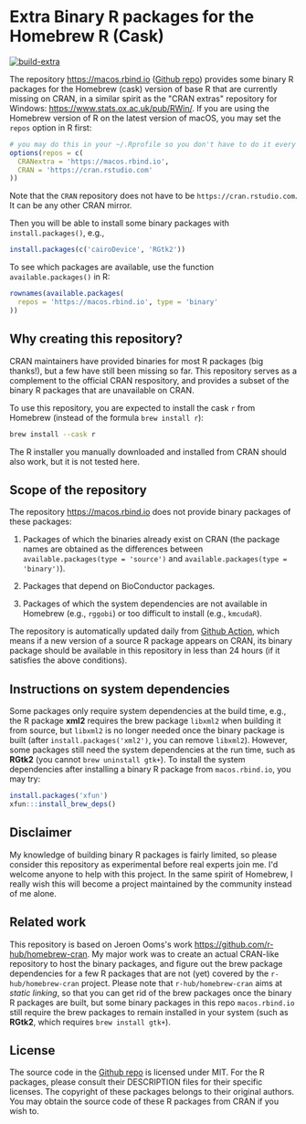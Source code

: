 # Extra Binary R packages for the Homebrew R (Cask)

[![build-extra](https://github.com/yihui/crandalf/workflows/build-extra/badge.svg)](https://github.com/yihui/homebrew-cran-extra/actions)

The repository https://macos.rbind.io ([Github repo](https://github.com/yihui/homebrew-cran-extra)) provides some binary R packages for the Homebrew (cask) version of base R that are currently missing on CRAN, in a similar spirit as the "CRAN extras" repository for Windows: https://www.stats.ox.ac.uk/pub/RWin/. If you are using the Homebrew version of R on the latest version of macOS, you may set the `repos` option in R first:

```r
# you may do this in your ~/.Rprofile so you don't have to do it every time
options(repos = c(
  CRANextra = 'https://macos.rbind.io',
  CRAN = 'https://cran.rstudio.com'
))
```

Note that the `CRAN` repository does not have to be `https://cran.rstudio.com`. It can be any other CRAN mirror.

Then you will be able to install some binary packages with `install.packages()`, e.g.,

```r
install.packages(c('cairoDevice', 'RGtk2'))
```

To see which packages are available, use the function `available.packages()` in R:

```r
rownames(available.packages(
  repos = 'https://macos.rbind.io', type = 'binary'
))
```

## Why creating this repository?

CRAN maintainers have provided binaries for most R packages (big thanks!), but a few have still been missing so far. This repository serves as a complement to the official CRAN respository, and provides a subset of the binary R packages that are unavailable on CRAN.

To use this repository, you are expected to install the cask `r` from Homebrew (instead of the formula `brew install r`):

```sh
brew install --cask r
```

The R installer you manually downloaded and installed from CRAN should also work, but it is not tested here.

## Scope of the repository

The repository https://macos.rbind.io does not provide binary packages of these packages:

1. Packages of which the binaries already exist on CRAN (the package names are obtained as the differences between `available.packages(type = 'source')` and `available.packages(type = 'binary')`).

1. Packages that depend on BioConductor packages.

1. Packages of which the system dependencies are not available in Homebrew (e.g., `rggobi`) or too difficult to install (e.g., `kmcudaR`).

The repository is automatically updated daily from [Github Action](https://github.com/yihui/homebrew-cran-extra/actions), which means if a new version of a source R package appears on CRAN, its binary package should be available in this repository in less than 24 hours (if it satisfies the above conditions).

## Instructions on system dependencies

Some packages only require system dependencies at the build time, e.g., the R package **xml2** requires the brew package `libxml2` when building it from source, but `libxml2` is no longer needed once the binary package is built (after `install.packages('xml2')`, you can remove `libxml2`). However, some packages still need the system dependencies at the run time, such as **RGtk2** (you cannot `brew uninstall gtk+`). To install the system dependencies after installing a binary R package from `macos.rbind.io`, you may try:

```r
install.packages('xfun')
xfun:::install_brew_deps()
```

## Disclaimer

My knowledge of building binary R packages is fairly limited, so please consider this repository as experimental before real experts join me. I'd welcome anyone to help with this project. In the same spirit of Homebrew, I really wish this will become a project maintained by the community instead of me alone.

## Related work

This repository is based on Jeroen Ooms's work <https://github.com/r-hub/homebrew-cran>. My major work was to create an actual CRAN-like repository to host the binary packages, and figure out the brew package dependencies for a few R packages that are not (yet) covered by the `r-hub/homebrew-cran` project. Please note that `r-hub/homebrew-cran` aims at _static linking_, so that you can get rid of the brew packages once the binary R packages are built, but some binary packages in this repo `macos.rbind.io` still require the brew packages to remain installed in your system (such as **RGtk2**, which requires `brew install gtk+`).

## License

The source code in the [Github repo](https://github.com/yihui/homebrew-cran-extra) is licensed under MIT. For the R packages, please consult their DESCRIPTION files for their specific licenses. The copyright of these packages belongs to their original authors. You may obtain the source code of these R packages from CRAN if you wish to.
